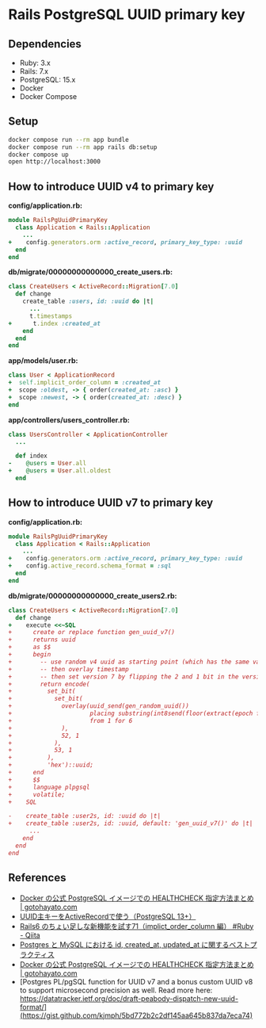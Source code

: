 # Rails PostgreSQL UUID primary key

## Dependencies

- Ruby: 3.x
- Rails: 7.x
- PostgreSQL: 15.x
- Docker
- Docker Compose

## Setup

```sh
docker compose run --rm app bundle
docker compose run --rm app rails db:setup
docker compose up
open http://localhost:3000
```

## How to introduce UUID v4 to primary key

**config/application.rb:**

```rb
module RailsPgUuidPrimaryKey
  class Application < Rails::Application
    ...
+    config.generators.orm :active_record, primary_key_type: :uuid
  end
end
```

**db/migrate/00000000000000_create_users.rb:**

```rb
class CreateUsers < ActiveRecord::Migration[7.0]
  def change
    create_table :users, id: :uuid do |t|
      ...
      t.timestamps
+      t.index :created_at
    end
  end
end
```

**app/models/user.rb:**

```rb
class User < ApplicationRecord
+  self.implicit_order_column = :created_at
+  scope :oldest, -> { order(created_at: :asc) }
+  scope :newest, -> { order(created_at: :desc) }
end
```

**app/controllers/users_controller.rb:**

```rb
class UsersController < ApplicationController
  ...

  def index
-    @users = User.all
+    @users = User.all.oldest
  end
```

## How to introduce UUID v7 to primary key

**config/application.rb:**

```rb
module RailsPgUuidPrimaryKey
  class Application < Rails::Application
    ...
+    config.generators.orm :active_record, primary_key_type: :uuid
+    config.active_record.schema_format = :sql
  end
end
```

**db/migrate/00000000000000_create_users2.rb:**

```rb
class CreateUsers < ActiveRecord::Migration[7.0]
  def change
+    execute <<~SQL
+      create or replace function gen_uuid_v7()
+      returns uuid
+      as $$
+      begin
+        -- use random v4 uuid as starting point (which has the same variant we need)
+        -- then overlay timestamp
+        -- then set version 7 by flipping the 2 and 1 bit in the version 4 string
+        return encode(
+          set_bit(
+            set_bit(
+              overlay(uuid_send(gen_random_uuid())
+                      placing substring(int8send(floor(extract(epoch from clock_timestamp()) * 1000)::bigint) from 3)
+                      from 1 for 6
+              ),
+              52, 1
+            ),
+            53, 1
+          ),
+          'hex')::uuid;
+      end
+      $$
+      language plpgsql
+      volatile;
+    SQL

-    create_table :user2s, id: :uuid do |t|
+    create_table :user2s, id: :uuid, default: 'gen_uuid_v7()' do |t|
      ...
    end
  end
end
```

## References

- [Docker の公式 PostgreSQL イメージでの HEALTHCHECK 指定方法まとめ | gotohayato.com](https://gotohayato.com/content/562/)
- [UUID主キーをActiveRecordで使う（PostgreSQL 13+）](https://zenn.dev/takeyuwebinc/articles/e7fb82a276ba76)
- [Rails6 のちょい足しな新機能を試す71（implict_order_column 編） #Ruby - Qiita](https://qiita.com/suketa/items/932f47dbbecd55d7f58d)
- [Postgres と MySQL における id, created_at, updated_at に関するベストプラクティス](https://zenn.dev/mpyw/articles/rdb-ids-and-timestamps-best-practices)
- [Docker の公式 PostgreSQL イメージでの HEALTHCHECK 指定方法まとめ | gotohayato.com](https://gotohayato.com/content/562/)
- [Postgres PL/pgSQL function for UUID v7 and a bonus custom UUID v8 to support microsecond precision as well. Read more here: https://datatracker.ietf.org/doc/draft-peabody-dispatch-new-uuid-format/](https://gist.github.com/kjmph/5bd772b2c2df145aa645b837da7eca74)
